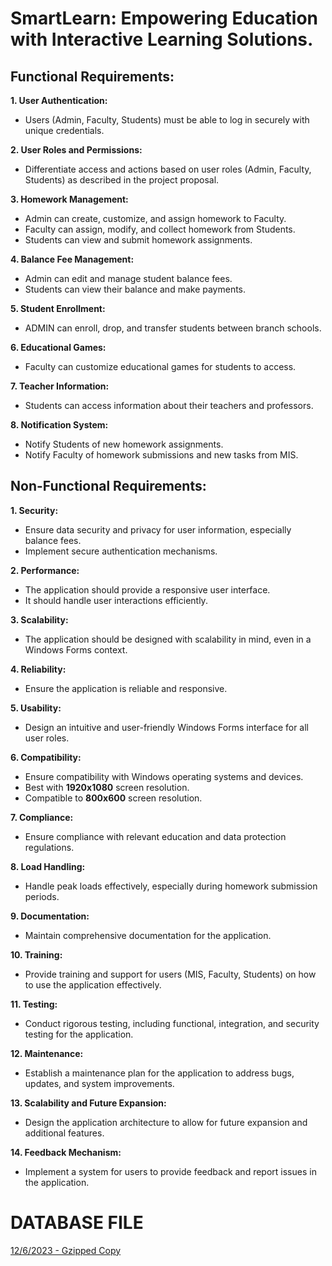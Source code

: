# SmartLearn: Empowering Education with Interactive Learning Solutions.

## Functional Requirements:

**1. User Authentication:** 
- Users (Admin, Faculty, Students) must be able to log in securely with unique
credentials.

**2. User Roles and Permissions:** 
- Differentiate access and actions based on user roles (Admin,
Faculty, Students) as described in the project proposal.

**3. Homework Management:**
- Admin can create, customize, and assign homework to Faculty.
- Faculty can assign, modify, and collect homework from Students.
- Students can view and submit homework assignments.

**4. Balance Fee Management:**
- Admin can edit and manage student balance fees.
- Students can view their balance and make payments.

**5. Student Enrollment:**
- ADMIN can enroll, drop, and transfer students between branch schools.

**6. Educational Games:**
- Faculty can customize educational games for students to access.

**7. Teacher Information:**
- Students can access information about their teachers and professors.

**8. Notification System:**
- Notify Students of new homework assignments.
- Notify Faculty of homework submissions and new tasks from MIS.


## Non-Functional Requirements:

**1. Security:**
- Ensure data security and privacy for user information, especially balance fees.
- Implement secure authentication mechanisms.

**2. Performance:**
- The application should provide a responsive user interface.
- It should handle user interactions efficiently.

**3. Scalability:**
- The application should be designed with scalability in mind, even in a Windows Forms context.

**4. Reliability:**
- Ensure the application is reliable and responsive.

**5. Usability:**
- Design an intuitive and user-friendly Windows Forms interface for all user roles.

**6. Compatibility:**
- Ensure compatibility with Windows operating systems and devices.
- Best with **1920x1080** screen resolution.
- Compatible to **800x600** screen resolution.

**7. Compliance:**
- Ensure compliance with relevant education and data protection regulations.

**8. Load Handling:**
- Handle peak loads effectively, especially during homework submission periods.

**9. Documentation:**
- Maintain comprehensive documentation for the application.

**10. Training:**
- Provide training and support for users (MIS, Faculty, Students) on how to use the application
effectively.

**11. Testing:**
- Conduct rigorous testing, including functional, integration, and security testing for the
application.

**12. Maintenance:**
- Establish a maintenance plan for the application to address bugs, updates, and system
improvements.

**13. Scalability and Future Expansion:**
- Design the application architecture to allow for future expansion and additional features.

**14. Feedback Mechanism:**
- Implement a system for users to provide feedback and report issues in the application.

# DATABASE FILE
[12/6/2023 - Gzipped Copy](https://github.com/JshMaxer/SLEEILS/files/13574233/SmartLearn.zip)

